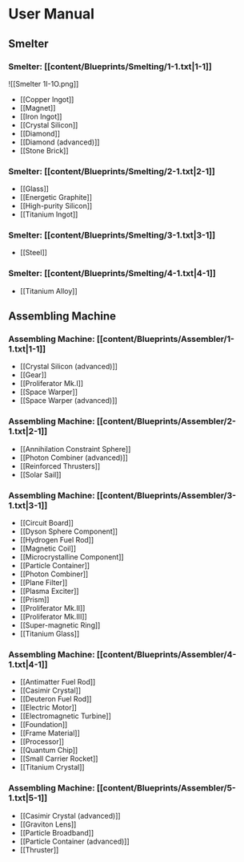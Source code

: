 # User Manual

## Smelter

### Smelter: [[content/Blueprints/Smelting/1-1.txt|1-1]]

![[Smelter 1I-1O.png]]

- [[Copper Ingot]]
- [[Magnet]]
- [[Iron Ingot]]
- [[Crystal Silicon]]
- [[Diamond]]
- [[Diamond (advanced)]]
- [[Stone Brick]]

### Smelter: [[content/Blueprints/Smelting/2-1.txt|2-1]]

- [[Glass]]
- [[Energetic Graphite]]
- [[High-purity Silicon]]
- [[Titanium Ingot]]

### Smelter: [[content/Blueprints/Smelting/3-1.txt|3-1]]

- [[Steel]]

### Smelter: [[content/Blueprints/Smelting/4-1.txt|4-1]]

- [[Titanium Alloy]]

## Assembling Machine

### Assembling Machine: [[content/Blueprints/Assembler/1-1.txt|1-1]]

- [[Crystal Silicon (advanced)]]
- [[Gear]]
- [[Proliferator Mk.I]]
- [[Space Warper]]
- [[Space Warper (advanced)]]

### Assembling Machine: [[content/Blueprints/Assembler/2-1.txt|2-1]]

- [[Annihilation Constraint Sphere]]
- [[Photon Combiner (advanced)]]
- [[Reinforced Thrusters]]
- [[Solar Sail]]

### Assembling Machine: [[content/Blueprints/Assembler/3-1.txt|3-1]]

- [[Circuit Board]]
- [[Dyson Sphere Component]]
- [[Hydrogen Fuel Rod]]
- [[Magnetic Coil]]
- [[Microcrystalline Component]]
- [[Particle Container]]
- [[Photon Combiner]]
- [[Plane Filter]]
- [[Plasma Exciter]]
- [[Prism]]
- [[Proliferator Mk.II]]
- [[Proliferator Mk.III]]
- [[Super-magnetic Ring]]
- [[Titanium Glass]]

### Assembling Machine: [[content/Blueprints/Assembler/4-1.txt|4-1]]

- [[Antimatter Fuel Rod]]
- [[Casimir Crystal]]
- [[Deuteron Fuel Rod]]
- [[Electric Motor]]
- [[Electromagnetic Turbine]]
- [[Foundation]]
- [[Frame Material]]
- [[Processor]]
- [[Quantum Chip]]
- [[Small Carrier Rocket]]
- [[Titanium Crystal]]

### Assembling Machine: [[content/Blueprints/Assembler/5-1.txt|5-1]]

- [[Casimir Crystal (advanced)]]
- [[Graviton Lens]]
- [[Particle Broadband]]
- [[Particle Container (advanced)]]
- [[Thruster]]
